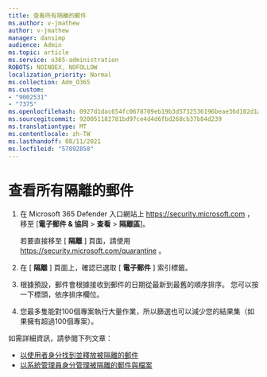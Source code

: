 ```yaml
---
title: 查看所有隔離的郵件
ms.author: v-jmathew
author: v-jmathew
manager: dansimp
audience: Admin
ms.topic: article
ms.service: o365-administration
ROBOTS: NOINDEX, NOFOLLOW
localization_priority: Normal
ms.collection: Adm_O365
ms.custom:
- "9002531"
- "7375"
ms.openlocfilehash: 0927d1dac654fc0678709eb19b3d5732536196beae36d102d1a94bf7617b1b45
ms.sourcegitcommit: 920051182781bd97ce4d4d6fbd268cb37b84d239
ms.translationtype: MT
ms.contentlocale: zh-TW
ms.lasthandoff: 08/11/2021
ms.locfileid: "57892858"
---
```

# <a name="view-all-quarantined-messages"></a>查看所有隔離的郵件

1. 在 Microsoft 365 Defender 入口網站上 <https://security.microsoft.com> ，移至 [**電子郵件 & 協同** \> **查看** \> **隔離區**]。

   若要直接移至 [ **隔離** ] 頁面，請使用 <https://security.microsoft.com/quarantine> 。

2. 在 [ **隔離** ] 頁面上，確認已選取 [ **電子郵件** ] 索引標籤。
3. 根據預設，郵件會根據接收到郵件的日期從最新到最舊的順序排序。 您可以按一下標頭，依序排序欄位。
4. 您最多隻能對100個專案執行大量作業，所以篩選也可以減少您的結果集（如果擁有超過100個專案）。

如需詳細資訊，請參閱下列文章：

- [以使用者身分找到並釋放被隔離的郵件](https://docs.microsoft.com/microsoft-365/security/office-365-security/find-and-release-quarantined-messages-as-a-user)
- [以系統管理員身分管理被隔離的郵件與檔案](https://docs.microsoft.com/microsoft-365/security/office-365-security/manage-quarantined-messages-and-files)
